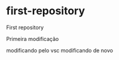 # first-repository
First repository

Primeira modificação

modificando pelo vsc
modificando de novo
